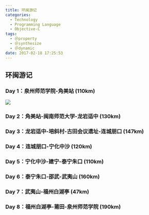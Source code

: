 ```yaml
---
title: 环闽游记
categories:
  - Technology
  - Programming Language
  - Objective-C
tags:
  - ＠property
  - ＠synthesize
  - ＠dynamic
date: 2017-02-18 17:25:53
---
```


## 环闽游记



### Day 1：泉州师范学院-角美站 (110km)

![](http://ofsuv8s64.bkt.clouddn.com/blog/2017-02-18-101012.jpg?watermark/3/text/ZnJvbSBaSlEncyBCbG9nIChodHRwOi8vY29kZXItempxLm1lKQ==/font/aW1wYWN0/fontsize/200/fill/I0ZGRkZGRg==/dissolve/100/gravity/SouthEast/dx/10/dy/10/image/aHR0cDovL29mc3V2OHM2NC5ia3QuY2xvdWRkbi5jb20vYmxvZy8yMDE2LTEyLTAxLWZhdmljb24lRTUlODklQUYlRTYlOUMlQUMucG5n/dissolve/60/gravity/SouthEast/dx/10/dy/25)

### Day 2：角美站-闽南师范大学-龙岩适中 (130km)

### Day 3：龙岩适中-培斜村-古田会议遗址-连城朋口 (147km)

### Day 4：连城朋口-宁化中沙 (120km)

### Day 5：宁化中沙-建宁-泰宁朱口 (110km)

### Day 6：泰宁朱口-邵武-武夷山 (160km)

### Day 7：武夷山-福州白湖亭 (47km)

### Day 8：福州白湖亭-莆田-泉州师范学院 (190km)

